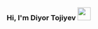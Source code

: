 ### Hi, I'm Diyor Tojiyev <img src="https://media.giphy.com/media/hvRJCLFzcasrR4ia7z/giphy.gif" width="30px">
 

